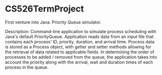# CS526TermProject
First venture into Java. Priority Queue simulator.

Description: Command-line application to simulate process scheduling with Java's default PriorityQueue<E>. Application reads data from an input file that contains each process' ID, priority, duration, and arrival time. Process data is stored as a Process object, with getter and setter methods allowing for the retrieval of data related to applicable fields. In determining the order of processes to be added / removed from the queue, the application takes into account the priority along with the arrival, wait and duration times of each process in the queue.
